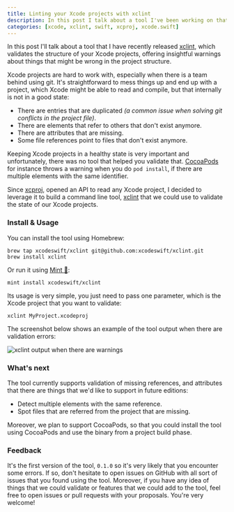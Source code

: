 ```yaml
---
title: Linting your Xcode projects with xclint
description: In this post I talk about a tool I've been working on that allows you to check the state of your Xcode projects, finding missing references and duplicated files.
categories: [xcode, xclint, swift, xcproj, xcode.swift]
---
```


In this post I'll talk about a tool that I have recently released [xclint](https://github.com/xcodeswift/xclint), which validates the structure of your Xcode projects, offering insightful warnings about things that might be wrong in the project structure.

Xcode projects are hard to work with, especially when there is a team behind using git. It's straightforward to mess things up and end up with a project, which Xcode might be able to read and compile, but that internally is not in a good state:

- There are entries that are duplicated _(a common issue when solving git conflicts in the project file)_.
- There are elements that refer to others that don't exist anymore.
- There are attributes that are missing.
- Some file references point to files that don't exist anymore.

Keeping Xcode projects in a healthy state is very important and unfortunately, there was no tool that helped you validate that. [CocoaPods](https://cocoapods.org) for instance throws a warning when you do `pod install`, if there are multiple elements with the same identifier.

Since [xcproj](https://github.com/xcodeswift/xcproj), opened an API to read any Xcode project, I decided to leverage it to build a command line tool, [xclint](https://github.com/xcodeswift/xclint) that we could use to validate the state of our Xcode projects.

### Install & Usage

You can install the tool using Homebrew:

```language-bash
brew tap xcodeswift/xclint git@github.com:xcodeswift/xclint.git
brew install xclint
```

Or run it using [Mint 🌱](https://github.com/yonaskolb/mint):

```language-bash
mint install xcodeswift/xclint
```

Its usage is very simple, you just need to pass one parameter, which is the Xcode project that you want to validate:

```language-bash
xclint MyProject.xcodeproj
```

The screenshot below shows an example of the tool output when there are validation errors:

![xclint output when there are warnings](/images/posts/xclint.png)

### What's next

The tool currently supports validation of missing references, and attributes that there are things that we'd like to support in future editions:

- Detect multiple elements with the same reference.
- Spot files that are referred from the project that are missing.

Moreover, we plan to support CocoaPods, so that you could install the tool using CocoaPods and use the binary from a project build phase.

### Feedback

It's the first version of the tool, `0.1.0` so it's very likely that you encounter some errors. If so, don't hesitate to open issues on GitHub with all sort of issues that you found using the tool. Moreover, if you have any idea of things that we could validate or features that we could add to the tool, feel free to open issues or pull requests with your proposals. You're very welcome!
